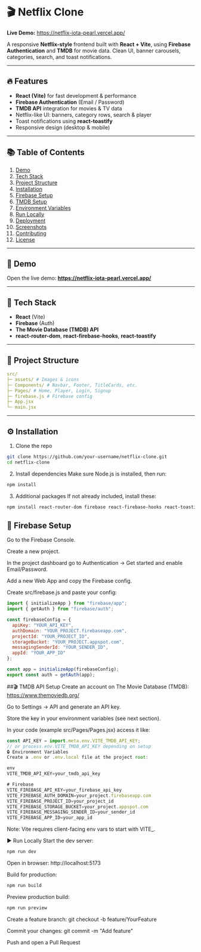 # 🎬 Netflix Clone

**Live Demo:** https://netflix-iota-pearl.vercel.app/

A responsive **Netflix-style** frontend built with **React + Vite**, using **Firebase Authentication** and **TMDB** for movie data. Clean UI, banner carousels, categories, search, and toast notifications.

---

## 🔥 Features
- **React (Vite)** for fast development & performance  
- **Firebase Authentication** (Email / Password)  
- **TMDB API** integration for movies & TV data  
- Netflix-like UI: banners, category rows, search & player  
- Toast notifications using **react-toastify**  
- Responsive design (desktop & mobile)

---

## 📚 Table of Contents
1. [Demo](#-demo)  
2. [Tech Stack](#-tech-stack)  
3. [Project Structure](#-project-structure)  
4. [Installation](#-installation)  
5. [Firebase Setup](#-firebase-setup)  
6. [TMDB Setup](#-tmdb-setup)  
7. [Environment Variables](#-environment-variables)  
8. [Run Locally](#-run-locally)  
9. [Deployment](#-deployment)  
10. [Screenshots](#-screenshots)  
11. [Contributing](#-contributing)  
12. [License](#-license)

---

## 🎯 Demo
Open the live demo: **https://netflix-iota-pearl.vercel.app/**

---

## 🧰 Tech Stack
- **React** (Vite)  
- **Firebase** (Auth)  
- **The Movie Database (TMDB) API**  
- **react-router-dom**, **react-firebase-hooks**, **react-toastify**

---

## 📂 Project Structure
```yaml
src/
├─ assets/ # Images & icons
├─ Components/ # Navbar, Footer, TitleCards, etc.
├─ Pages/ # Home, Player, Login, Signup
├─ firebase.js # Firebase config
├─ App.jsx
└─ main.jsx

```
---

## ⚙️ Installation

1. Clone the repo
```bash
git clone https://github.com/your-username/netflix-clone.git
cd netflix-clone
```
2. Install dependencies
Make sure Node.js is installed, then run:

```bash
npm install
```

3. Additional packages
If not already included, install these:

```bash
npm install react-router-dom firebase react-firebase-hooks react-toastify
```

## 🔐 Firebase Setup
Go to the Firebase Console.

Create a new project.

In the project dashboard go to Authentication → Get started and enable Email/Password.

Add a new Web App and copy the Firebase config.

Create src/firebase.js and paste your config:

```javascript
import { initializeApp } from "firebase/app";
import { getAuth } from "firebase/auth";

const firebaseConfig = {
  apiKey: "YOUR_API_KEY",
  authDomain: "YOUR_PROJECT.firebaseapp.com",
  projectId: "YOUR_PROJECT_ID",
  storageBucket: "YOUR_PROJECT.appspot.com",
  messagingSenderId: "YOUR_SENDER_ID",
  appId: "YOUR_APP_ID"
};

const app = initializeApp(firebaseConfig);
export const auth = getAuth(app);
```

##🎬 TMDB API Setup
Create an account on The Movie Database (TMDB): https://www.themoviedb.org/

Go to Settings → API and generate an API key.

Store the key in your environment variables (see next section).

In your code (example src/Pages/Pages.jsx) access it like:

```javascript
const API_KEY = import.meta.env.VITE_TMDB_API_KEY;
// or process.env.VITE_TMDB_API_KEY depending on setup
🔒 Environment Variables
Create a .env or .env.local file at the project root:

env
VITE_TMDB_API_KEY=your_tmdb_api_key

# Firebase
VITE_FIREBASE_API_KEY=your_firebase_api_key
VITE_FIREBASE_AUTH_DOMAIN=your_project.firebaseapp.com
VITE_FIREBASE_PROJECT_ID=your_project_id
VITE_FIREBASE_STORAGE_BUCKET=your_project.appspot.com
VITE_FIREBASE_MESSAGING_SENDER_ID=your_sender_id
VITE_FIREBASE_APP_ID=your_app_id
```

Note: Vite requires client-facing env vars to start with VITE_.

▶️ Run Locally
Start the dev server:

```bash
npm run dev
```
Open in browser: http://localhost:5173

Build for production:

```bash
npm run build
```
Preview production build:


```bash
npm run preview
```

Create a feature branch: git checkout -b feature/YourFeature

Commit your changes: git commit -m "Add feature"

Push and open a Pull Request
